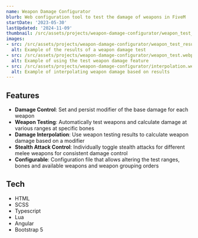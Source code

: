 ```yaml
---
name: Weapon Damage Configurator
blurb: Web configuration tool to test the damage of weapons in FiveM
startDate: '2023-05-30'
lastUpdated: '2024-11-09'
thumbnail: /src/assets/projects/weapon-damage-configurator/weapon_test_results.webp
images:
- src: /src/assets/projects/weapon-damage-configurator/weapon_test_results.webp
  alt: Example of the results of a weapon damage test
- src: /src/assets/projects/weapon-damage-configurator/weapon_test.webp
  alt: Example of using the test weapon damage feature
- src: /src/assets/projects/weapon-damage-configurator/interpolation.webp
  alt: Example of interpolating weapon damage based on results
---
```


## Features

- **Damage Control**: Set and persist modifier of the base damage for each weapon
- **Weapon Testing**: Automatically test weapons and calculate damage at various ranges at specific bones
- **Damage Interpolation**: Use weapon testing results to calculate weapon damage based on a modifier 
- **Stealth Attack Control**: Individually toggle stealth attacks for different melee weapons for consistent damage control
- **Configurable**: Configuration file that allows altering the test ranges, bones and available weapons and weapon grouping orders

## Tech

- HTML
- SCSS
- Typescript
- Lua
- Angular
- Bootstrap 5